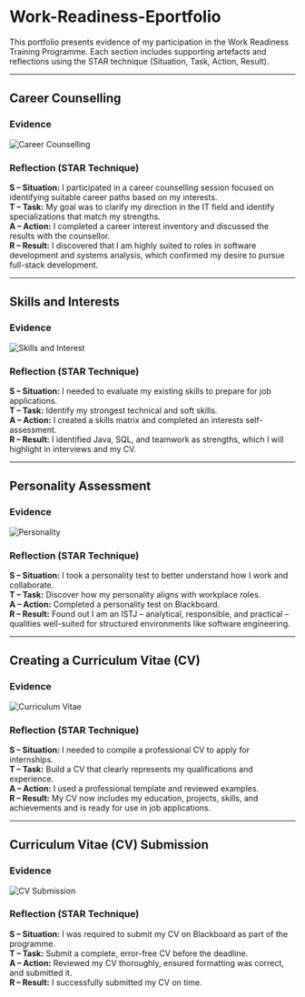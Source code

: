 # Work-Readiness-Eportfolio
This portfolio presents evidence of my participation in the Work Readiness Training Programme. Each section includes supporting artefacts and reflections using the STAR technique (Situation, Task, Action, Result).

---

## Career Counselling

### Evidence
![Career Counselling](evidence/career-counselling.png)

### Reflection (STAR Technique)

**S – Situation:** I participated in a career counselling session focused on identifying suitable career paths based on my interests.  
**T – Task:** My goal was to clarify my direction in the IT field and identify specializations that match my strengths.  
**A – Action:** I completed a career interest inventory and discussed the results with the counsellor.  
**R – Result:** I discovered that I am highly suited to roles in software development and systems analysis, which confirmed my desire to pursue full-stack development.

---

## Skills and Interests

### Evidence
![Skills and Interest](evidence/slill-and-interests.png)

### Reflection (STAR Technique)

**S – Situation:** I needed to evaluate my existing skills to prepare for job applications.  
**T – Task:** Identify my strongest technical and soft skills.  
**A – Action:** I created a skills matrix and completed an interests self-assessment.  
**R – Result:** I identified Java, SQL, and teamwork as strengths, which I will highlight in interviews and my CV.

---

## Personality Assessment

### Evidence
![Personality](evidence/peronality.png)

### Reflection (STAR Technique)

**S – Situation:** I took a personality test to better understand how I work and collaborate.  
**T – Task:** Discover how my personality aligns with workplace roles.  
**A – Action:** Completed a personality test on Blackboard.  
**R – Result:** Found out I am an ISTJ – analytical, responsible, and practical – qualities well-suited for structured environments like software engineering.

---

## Creating a Curriculum Vitae (CV)

### Evidence
![Curriculum Vitae](evidence/create-cv.png)

### Reflection (STAR Technique)

**S – Situation:** I needed to compile a professional CV to apply for internships.  
**T – Task:** Build a CV that clearly represents my qualifications and experience.  
**A – Action:** I used a professional template and reviewed examples.  
**R – Result:** My CV now includes my education, projects, skills, and achievements and is ready for use in job applications.

---

## Curriculum Vitae (CV) Submission

### Evidence
![CV Submission](evidence/cv-submission.png)

### Reflection (STAR Technique)

**S – Situation:** I was required to submit my CV on Blackboard as part of the programme.  
**T – Task:** Submit a complete, error-free CV before the deadline.  
**A – Action:** Reviewed my CV thoroughly, ensured formatting was correct, and submitted it.  
**R – Result:** I successfully submitted my CV on time.













